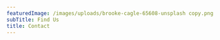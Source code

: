 ```yaml
---
featuredImage: /images/uploads/brooke-cagle-65608-unsplash copy.png
subTitle: Find Us
title: Contact
---
```


